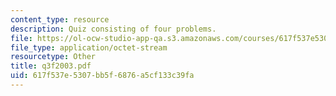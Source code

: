 ```yaml
---
content_type: resource
description: Quiz consisting of four problems.
file: https://ol-ocw-studio-app-qa.s3.amazonaws.com/courses/617f537e5307bb5f6876a5cf133c39fa_Q3F2003.pdf
file_type: application/octet-stream
resourcetype: Other
title: q3f2003.pdf
uid: 617f537e-5307-bb5f-6876-a5cf133c39fa
---
```

